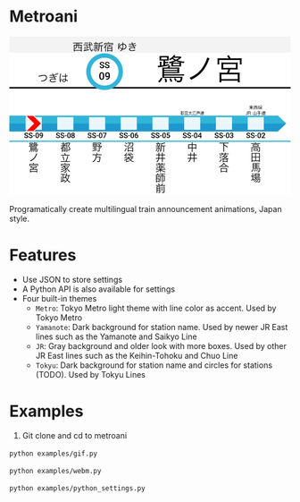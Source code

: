 # Metroani

![example](examples/example.gif)

Programatically create multilingual train announcement animations, Japan style.

# Features

- Use JSON to store settings
- A Python API is also available for settings
- Four built-in themes
    - `Metro`: Tokyo Metro light theme with line color as accent. Used by Tokyo Metro
    - `Yamanote`: Dark background for station name. Used by newer JR East lines such as the Yamanote and Saikyo Line
    - `JR`: Gray background and older look with more boxes. Used by other JR East lines such as the Keihin-Tohoku and Chuo Line
    - `Tokyu`: Dark background for station name and circles for stations (TODO). Used by Tokyu Lines

# Examples

1. Git clone and cd to metroani

`python examples/gif.py`

`python examples/webm.py`

`python examples/python_settings.py`
